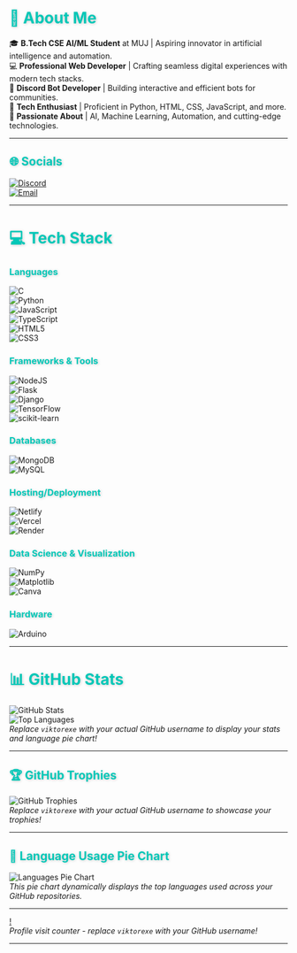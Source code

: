 # 💫 About Me
🎓 **B.Tech CSE AI/ML Student** at MUJ | Aspiring innovator in artificial intelligence and automation.  
💻 **Professional Web Developer** | Crafting seamless digital experiences with modern tech stacks.  
🤖 **Discord Bot Developer** | Building interactive and efficient bots for communities.  
🐍 **Tech Enthusiast** | Proficient in Python, HTML, CSS, JavaScript, and more.  
🚀 **Passionate About** | AI, Machine Learning, Automation, and cutting-edge technologies.

---

## 🌐 Socials
[![Discord](https://img.shields.io/badge/Discord-%237289DA.svg?logo=discord&logoColor=white)](https://discord.gg/dr.viktor_)  
[![Email](https://img.shields.io/badge/Email-D14836?logo=gmail&logoColor=white)](mailto:dr.viktor2407@gmail.com)  

---

# 💻 Tech Stack
### Languages
![C](https://img.shields.io/badge/c-%2300599C.svg?style=for-the-badge&logo=c&logoColor=white)  
![Python](https://img.shields.io/badge/python-3670A0?style=for-the-badge&logo=python&logoColor=ffdd54)  
![JavaScript](https://img.shields.io/badge/javascript-%23323330.svg?style=for-the-badge&logo=javascript&logoColor=%23F7DF1E)  
![TypeScript](https://img.shields.io/badge/typescript-%23007ACC.svg?style=for-the-badge&logo=typescript&logoColor=white)  
![HTML5](https://img.shields.io/badge/html5-%23E34F26.svg?style=for-the-badge&logo=html5&logoColor=white)  
![CSS3](https://img.shields.io/badge/css3-%231572B6.svg?style=for-the-badge&logo=css3&logoColor=white)  

### Frameworks & Tools
![NodeJS](https://img.shields.io/badge/node.js-6DA55F?style=for-the-badge&logo=node.js&logoColor=white)  
![Flask](https://img.shields.io/badge/flask-%23000.svg?style=for-the-badge&logo=flask&logoColor=white)  
![Django](https://img.shields.io/badge/django-%23092E20.svg?style=for-the-badge&logo=django&logoColor=white)  
![TensorFlow](https://img.shields.io/badge/TensorFlow-%23FF6F00.svg?style=for-the-badge&logo=TensorFlow&logoColor=white)  
![scikit-learn](https://img.shields.io/badge/scikit--learn-%23F7931E.svg?style=for-the-badge&logo=scikit-learn&logoColor=white)  

### Databases
![MongoDB](https://img.shields.io/badge/MongoDB-%234ea94b.svg?style=for-the-badge&logo=mongodb&logoColor=white)  
![MySQL](https://img.shields.io/badge/mysql-4479A1.svg?style=for-the-badge&logo=mysql&logoColor=white)  

### Hosting/Deployment
![Netlify](https://img.shields.io/badge/netlify-%23000000.svg?style=for-the-badge&logo=netlify&logoColor=#00C7B7)  
![Vercel](https://img.shields.io/badge/vercel-%23000000.svg?style=for-the-badge&logo=vercel&logoColor=white)  
![Render](https://img.shields.io/badge/Render-%46E3B7.svg?style=for-the-badge&logo=render&logoColor=white)  

### Data Science & Visualization
![NumPy](https://img.shields.io/badge/numpy-%23013243.svg?style=for-the-badge&logo=numpy&logoColor=white)  
![Matplotlib](https://img.shields.io/badge/Matplotlib-%23ffffff.svg?style=for-the-badge&logo=Matplotlib&logoColor=black)  
![Canva](https://img.shields.io/badge/Canva-%2300C4CC.svg?style=for-the-badge&logo=Canva&logoColor=white)  

### Hardware
![Arduino](https://img.shields.io/badge/-Arduino-00979D?style=for-the-badge&logo=Arduino&logoColor=white)  

---

# 📊 GitHub Stats
![GitHub Stats](https://github-readme-stats.vercel.app/api?username=viktorexe&show_icons=true&theme=radical&hide_border=true&include_all_commits=true)  
![Top Languages](https://github-readme-stats.vercel.app/api/top-langs/?username=viktorexe&layout=compact&theme=radical&hide_border=true)  
*Replace `viktorexe` with your actual GitHub username to display your stats and language pie chart!*

---

## 🏆 GitHub Trophies
![GitHub Trophies](https://github-profile-trophy.vercel.app/?username=viktorexe&theme=radical&no-frame=true&margin-w=15)  
*Replace `viktorexe` with your actual GitHub username to showcase your trophies!*

---

## 🌟 Language Usage Pie Chart
![Languages Pie Chart](https://github-readme-stats.vercel.app/api/top-langs/?username=viktorexe&layout=pie&theme=radical&hide_border=true&langs_count=8)  
*This pie chart dynamically displays the top languages used across your GitHub repositories.*

---

[!](https://visitcount.itsvg.in/api?id=viktorexe&icon=0&color=0)  
*Profile visit counter - replace `viktorexe` with your GitHub username!*

---

<style>
  /* Add some flair with custom CSS */
  h1, h2, h3 {
    color: #00C7B7;
    text-shadow: 1px 1px 5px rgba(0, 0, 0, 0.2);
  }
  img {
    transition: transform 0.3s ease-in-out;
  }
  img:hover {
    transform: scale(1.1);
  }
</style>
